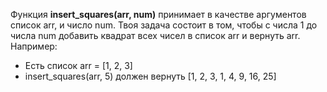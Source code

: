 Функция **insert_squares(arr, num)** принимает в качестве аргументов список arr, и число num. Твоя задача состоит в том, чтобы с числа 1 до числа num добавить квадрат всех чисел в список arr и вернуть arr. Например:
- Есть список arr = [1, 2, 3]
- insert_squares(arr, 5) должен вернуть [1, 2, 3, 1, 4, 9, 16, 25]
